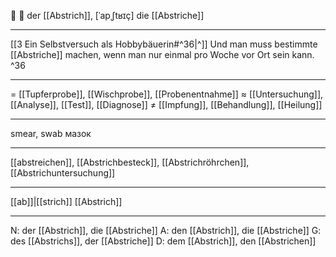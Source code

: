 🔬 🔵 der [[Abstrich]], [ˈapˌʃtʁɪç]
die [[Abstriche]]

---
[[3  Ein Selbstversuch als Hobbybäuerin#^36|^]] Und man muss bestimmte [[Abstriche]] machen, wenn man nur einmal pro Woche vor Ort sein kann. ^36

---
= [[Tupferprobe]], [[Wischprobe]], [[Probenentnahme]]
≈ [[Untersuchung]], [[Analyse]], [[Test]], [[Diagnose]]
≠ [[Impfung]], [[Behandlung]], [[Heilung]]

---
smear, swab
мазок

---
[[abstreichen]], [[Abstrichbesteck]], [[Abstrichröhrchen]], [[Abstrichuntersuchung]]

---
[[ab]]|[[strich]]
[[Abstrich]]


---
N: der [[Abstrich]], die [[Abstriche]]
A: den [[Abstrich]], die [[Abstriche]]
G: des [[Abstrichs]], der [[Abstriche]]
D: dem [[Abstrich]], den [[Abstrichen]]
